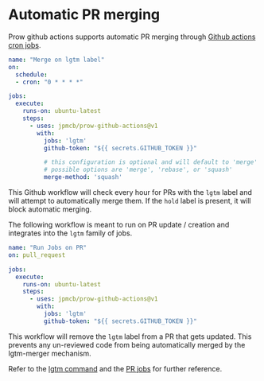 # Automatic PR merging

Prow github actions supports automatic PR merging through
[Github actions cron jobs](https://docs.github.com/en/actions/reference/workflow-syntax-for-github-actions#onschedule).

```yaml
name: "Merge on lgtm label"
on:
  schedule:
  - cron: "0 * * * *"

jobs:
  execute:
    runs-on: ubuntu-latest
    steps:
      - uses: jpmcb/prow-github-actions@v1
        with:
          jobs: 'lgtm'
          github-token: "${{ secrets.GITHUB_TOKEN }}"

          # this configuration is optional and will default to 'merge'
          # possible options are 'merge', 'rebase', or 'squash'
          merge-method: 'squash'
```
This Github workflow will check every hour
for PRs with the `lgtm` label and will attempt to automatically merge them.
If the `hold` label is present, it will block automatic merging.

The following workflow is meant to run on PR update / creation and integrates into the `lgtm` family of jobs.
```yaml
name: "Run Jobs on PR"
on: pull_request

jobs:
  execute:
    runs-on: ubuntu-latest
    steps:
      - uses: jpmcb/prow-github-actions@v1
        with:
          jobs: 'lgtm'
          github-token: "${{ secrets.GITHUB_TOKEN }}"
```
This workflow will remove the `lgtm` label from a PR that gets updated.
This prevents any un-reviewed code from being automatically merged by the lgtm-merger mechanism.

Refer to the [lgtm command](./commands.md) and the [PR jobs](./pr-jobs.md) for further reference.
